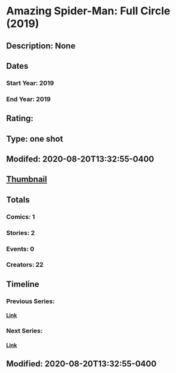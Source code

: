 # Amazing Spider-Man: Full Circle (2019)
## Description: None
## Dates
### Start Year: 2019
### End Year: 2019
## Rating: 
## Type: one shot
## Modifed: 2020-08-20T13:32:55-0400
## [Thumbnail](http://i.annihil.us/u/prod/marvel/i/mg/9/20/5f3eb3a3e7720.jpg)
## Totals
### Comics: 1
### Stories: 2
### Events: 0
### Creators: 22
## Timeline
### Previous Series: 
#### [Link]()
### Next Series: 
#### [Link]()
## Modified: 2020-08-20T13:32:55-0400
